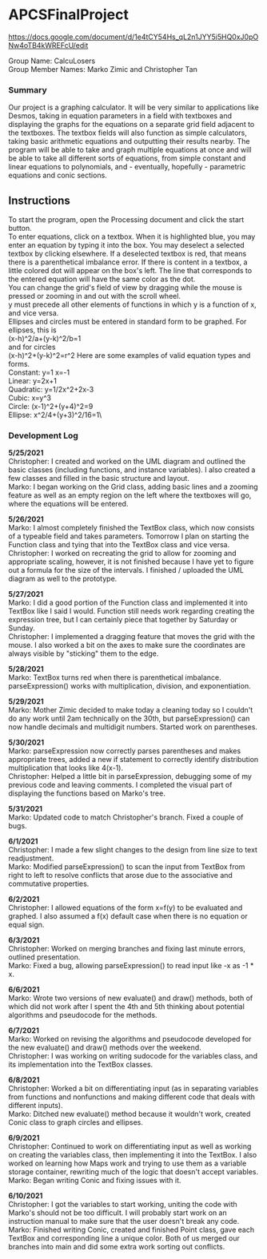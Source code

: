 # APCSFinalProject

https://docs.google.com/document/d/1e4tCY54Hs_qL2n1JYY5i5HQ0xJ0pONw4oTB4kWREFcU/edit

Group Name: CalcuLosers\
Group Member Names: Marko Zimic and Christopher Tan

### Summary
Our project is a graphing calculator. It will be very similar to applications like Desmos, taking in equation parameters in a field with textboxes and displaying the graphs for the equations on a separate grid field adjacent to the textboxes. The textbox fields will also function as simple calculators, taking basic arithmetic equations and outputting their results nearby. The program will be able to take and graph multiple equations at once and will be able to take all different sorts of equations, from simple constant and linear equations to polynomials, and - eventually, hopefully - parametric equations and conic sections.

## Instructions
To start the program, open the Processing document and click the start button.\
To enter equations, click on a textbox. When it is highlighted blue, you may enter an equation by typing it into the box. You may deselect a selected textbox by clicking elsewhere. If a deselected textbox is red, that means there is a parenthetical imbalance error. If there is content in a textbox, a little colored dot will appear on the box's left. The line that corresponds to the entered equation will have the same color as the dot.\
You can change the grid's field of view by dragging while the mouse is pressed or zooming in and out with the scroll wheel.\
y must precede all other elements of functions in which y is a function of x, and vice versa.\
Ellipses and circles must be entered in standard form to be graphed. For ellipses, this is\
(x-h)^2/a+(y-k)^2/b=1\
and for circles\
(x-h)^2+(y-k)^2=r^2
Here are some examples of valid equation types and forms.\
Constant: y=1 x=-1\
Linear: y=2x+1\
Quadratic: y=1/2x^2+2x-3\
Cubic: x=y^3\
Circle: (x-1)^2+(y+4)^2=9\
Ellipse: x^2/4+(y+3)^2/16=1\

### Development Log
**5/25/2021**\
Christopher: I created and worked on the UML diagram and outlined the basic classes (including functions, and instance variables). I also created a few classes and filled in the basic structure and layout.\
Marko: I began working on the Grid class, adding basic lines and a zooming feature as well as an empty region on the left where the textboxes will go, where the equations will be entered.

**5/26/2021**\
Marko: I almost completely finished the TextBox class, which now consists of a typeable field and takes parameters. Tomorrow I plan on starting the Function class and tying that into the TextBox class and vice versa.\
Christopher: I worked on recreating the grid to allow for zooming and appropriate scaling, however, it is not finished because I have yet to figure out a formula for the size of the intervals. I finished / uploaded the UML diagram as well to the prototype.

**5/27/2021**\
Marko: I did a good portion of the Function class and implemented it into TextBox like I said I would. Function still needs work regarding creating the expression tree, but I can certainly piece that together by Saturday or Sunday.\
Christopher: I implemented a dragging feature that moves the grid with the mouse. I also worked a bit on the axes to make sure the coordinates are always visible by "sticking" them to the edge.

**5/28/2021**\
Marko: TextBox turns red when there is parenthetical imbalance. parseExpression() works with multiplication,
division, and exponentiation.

**5/29/2021**\
Marko: Mother Zimic decided to make today a cleaning today so I couldn't do any work until 2am technically on the 30th, but parseExpression() can now handle decimals and multidigit numbers. Started work on parentheses.

**5/30/2021**\
Marko: parseExpression now correctly parses parentheses and makes appropriate trees, added a new if statement to correctly identify distribution multiplication that looks like 4(x-1).\
Christopher: Helped a little bit in parseExpression, debugging some of my previous code and leaving comments. I completed the visual part of displaying the functions based on Marko's tree.

**5/31/2021**\
Marko: Updated code to match Christopher's branch. Fixed a couple of bugs.

**6/1/2021**\
Christopher: I made a few slight changes to the design from line size to text readjustment.\
Marko: Modified parseExpression() to scan the input from TextBox from right to left to resolve conflicts that arose due to the associative and commutative properties.

**6/2/2021**\
Christopher: I allowed equations of the form x=f(y) to be evaluated and graphed. I also assumed a f(x) default case when there is no equation or equal sign.

**6/3/2021**\
Christopher: Worked on merging branches and fixing last minute errors, outlined presentation.\
Marko: Fixed a bug, allowing parseExpression() to read input like -x as -1 * x.

**6/6/2021**\
Marko: Wrote two versions of new evaluate() and draw() methods, both of which did not work after I spent the 4th and 5th thinking about potential algorithms and pseudocode for the methods.

**6/7/2021**\
Marko: Worked on revising the algorithms and pseudocode developed for the new evaluate() and draw() methods over the weekend.\
Christopher: I was working on writing sudocode for the variables class, and its implementation into the TextBox classes.

**6/8/2021**\
Christopher: Worked a bit on differentiating input (as in separating variables from functions and nonfunctions and making different code that deals with different inputs).\
Marko: Ditched new evaluate() method because it wouldn't work, created Conic class to graph circles and ellipses.

**6/9/2021**\
Christopher: Continued to work on differentiating input as well as working on creating the variables class, then implementing it into the TextBox. I also worked on learning how Maps work and trying to use them as a variable storage container, rewriting much of the logic that doesn't accept variables.\
Marko: Began writing Conic and fixing issues with it.

**6/10/2021**\
Christopher: I got the variables to start working, uniting the code with Marko's should not be too difficult. I will probably start work on an instruction manual to make sure that the user doesn't break any code.\
Marko: Finished writing Conic, created and finished Point class, gave each TextBox and corresponding line a unique color. Both of us merged our branches into main and did some extra work sorting out conflicts.
